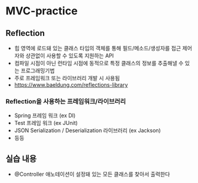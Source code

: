 # MVC-practice

## Reflection

- 힙 영역에 로드돼 있는 클래스 타입의 객체를 통해 필드/메소드/생성자를 접근 제어자와 상관없이 사용할 수 있도록 지원하는 API
- 컴파일 시점이 아닌 런타임 시점에 동적으로 특정 클래스의 정보를 추출해낼 수 있는 프로그래밍기법
- 주로 프레임워크 또는 라이브러리 개발 시 사용됨
- https://www.baeldung.com/reflections-library

### Reflection을 사용하는 프레임워크/라이브러리

- Spring 프레임 워크 (ex DI)
- Test 프레임 워크 (ex JUnit)
- JSON Serialization / Deserialization 라이브러리 (ex Jackson)
- 등등

## 실습 내용

- @Controller 애노테이션이 설정돼 있는 모든 클래스를 찾아서 출력한다